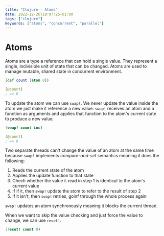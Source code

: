 ```yaml
---
title: "Clojure - Atoms"
date: 2022-12-26T19:07:25+01:00
tags: ["clojure"]
keywords: ["atoms", "concurrent", "parallel"]
---
```


# Atoms

Atoms are a type a reference that can hold a single value. They represent a 
single, indivisible unit of state that can be changed. Atoms are used to manage 
mutable, shared state in concurrent environment.
```clojure
(def count (atom 0))

(@count)
; => 0
```

To update the atom we can use `swap!`. We never update the value inside the atom 
we just make it reference a new value. `swap!` receives an atom and a function 
as arguments and applies that function to the atom's current state to produce 
a new value.
```clojure
(swap! count inc)

(@count)
; => 0
```

Two separate threads can't change the value of an atom at the same time because
`swap!` implements *compare-and-set* semantics meaning it does the following:
1. Reads the current state of the atom
2. Applies the update function to that state
3. Chech whether the value it read in step 1 is identical to the atom's current value
4. If if it, then `swap!` update the atom to refer to the result of step 2 
5. If it isn't, then `swap!` retries, goinf through the whole process again 

`swap!` updates an atom synchronously meaning it blocks the current thread.

When we want to skip the value checking and just force the value to change, we can 
use `reset!`.
```clojure
(reset! count 0)
```


